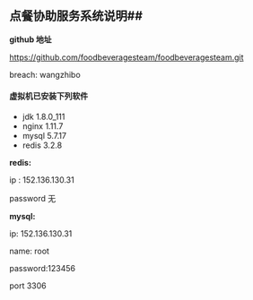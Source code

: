 ## 点餐协助服务系统说明##

**github 地址**

https://github.com/foodbeveragesteam/foodbeveragesteam.git



breach: wangzhibo 



#### 虚拟机已安装下列软件

- jdk 1.8.0_111
- nginx 1.11.7
- mysql 5.7.17
- redis 3.2.8



**redis:**

ip : 152.136.130.31

password 无



**mysql:**

ip: 152.136.130.31

name: root

password:123456

port 3306



